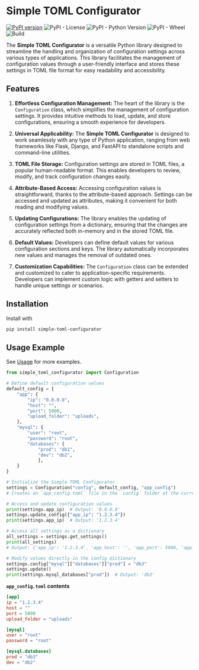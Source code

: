 # Simple TOML Configurator

[![PyPI version](https://badge.fury.io/py/Simple-TOML-Configurator.svg)](https://badge.fury.io/py/Simple-TOML-Configurator)
![PyPI - License](https://img.shields.io/pypi/l/Simple-TOML-Configurator)
![PyPI - Python Version](https://img.shields.io/pypi/pyversions/Simple-TOML-Configurator)
![PyPI - Wheel](https://img.shields.io/pypi/wheel/Simple-TOML-Configurator)
![Build](https://github.com/gilbn/Simple-TOML-Configurator/actions/workflows/tests.yml/badge.svg?event=push)

The **Simple TOML Configurator** is a versatile Python library designed to streamline the handling and organization of configuration settings across various types of applications. This library facilitates the management of configuration values through a user-friendly interface and stores these settings in TOML file format for easy readability and accessibility.

## Features

1. **Effortless Configuration Management:** The heart of the library is the `Configuration` class, which simplifies the management of configuration settings. It provides intuitive methods to load, update, and store configurations, ensuring a smooth experience for developers.

2. **Universal Applicability:** The **Simple TOML Configurator** is designed to work seamlessly with any type of Python application, ranging from web frameworks like Flask, Django, and FastAPI to standalone scripts and command-line utilities.

3. **TOML File Storage:** Configuration settings are stored in TOML files, a popular human-readable format. This enables developers to review, modify, and track configuration changes easily.

4. **Attribute-Based Access:** Accessing configuration values is straightforward, thanks to the attribute-based approach. Settings can be accessed and updated as attributes, making it convenient for both reading and modifying values.

5. **Updating Configurations:** The library enables the updating of configuration settings from a dictionary, ensuring that the changes are accurately reflected both in-memory and in the stored TOML file.

6. **Default Values:** Developers can define default values for various configuration sections and keys. The library automatically incorporates new values and manages the removal of outdated ones.

7. **Customization Capabilities:** The `Configuration` class can be extended and customized to cater to application-specific requirements. Developers can implement custom logic with getters and setters to handle unique settings or scenarios.

## Installation

Install with
```bash
pip install simple-toml-configurator
```

## Usage Example

See [Usage](https://gilbn.github.io/Simple-TOML-Configurator/latest/usage-examples/) for more examples.

```python
from simple_toml_configurator import Configuration

# Define default configuration values
default_config = {
    "app": {
        "ip": "0.0.0.0",
        "host": "",
        "port": 5000,
        "upload_folder": "uploads",
    },
    "mysql": {
        "user": "root",
        "password": "root",
        "databases": {
            "prod": "db1",
            "dev": "db2",
            },
    }
}

# Initialize the Simple TOML Configurator
settings = Configuration("config", default_config, "app_config")
# Creates an `app_config.toml` file in the `config` folder at the current working directory.

# Access and update configuration values
print(settings.app_ip)  # Output: '0.0.0.0'
settings.update_config({"app_ip": "1.2.3.4"})
print(settings.app_ip)  # Output: '1.2.3.4'

# Access all settings as a dictionary
all_settings = settings.get_settings()
print(all_settings)
# Output: {'app_ip': '1.2.3.4', 'app_host': '', 'app_port': 5000, 'app_upload_folder': 'uploads'}

# Modify values directly in the config dictionary
settings.config["mysql"]["databases"]["prod"] = "db3"
settings.update()
print(settings.mysql_databases["prod"])  # Output: 'db3'
```

**`app_config.toml` contents**

```toml
[app]
ip = "1.2.3.4"
host = ""
port = 5000
upload_folder = "uploads"

[mysql]
user = "root"
password = "root"

[mysql.databases]
prod = "db3"
dev = "db2"
```
